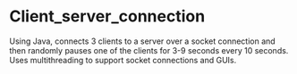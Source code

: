 # Client_server_connection

Using Java, connects 3 clients to a server over a socket connection and then randomly pauses one of the clients for 3-9 seconds every 10 seconds. Uses multithreading to support socket connections and GUIs.
